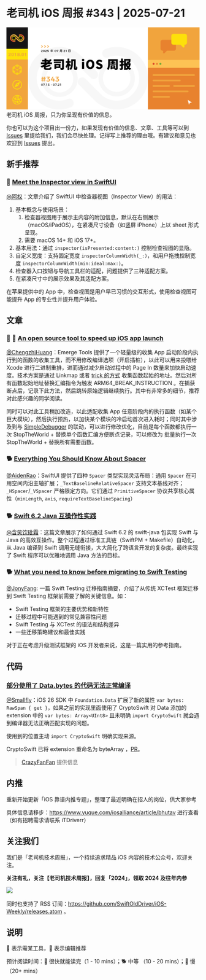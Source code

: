 # 老司机 iOS 周报 #343 | 2025-07-21

![ios-weekly](https://github.com/SwiftOldDriver/iOS-Weekly/blob/master/assets/weekly-header/343.jpg?raw=true)
老司机 iOS 周报，只为你呈现有价值的信息。

你也可以为这个项目出一份力，如果发现有价值的信息、文章、工具等可以到 [Issues](https://github.com/SwiftOldDriver/iOS-Weekly/issues) 里提给我们，我们会尽快处理。记得写上推荐的理由哦。有建议和意见也欢迎到 [Issues](https://github.com/SwiftOldDriver/iOS-Weekly/issues) 提出。

## 新手推荐

### 🐎 [Meet the Inspector view in SwiftUI](https://serialcoder.dev/text-tutorials/swiftui/meet-the-inspector-view-in-swiftui/)

[@阿权](https://github.com/bqlin)：文章介绍了 SwiftUI 中检查器视图（Inspector View）的用法：

1. 基本概念与使用场景：
   1. 检查器视图用于展示主内容的附加信息，默认在右侧展示（macOS/iPadOS），在紧凑尺寸设备（如竖屏 iPhone）上以 sheet 形式呈现。
   2. 需要 macOS 14+ 和 iOS 17+。
2. 基本用法：通过 `inspector(isPresented:content:)` 控制检查视图的显隐。
3. 自定义宽度：支持固定宽度 `inspectorColumnWidth(_:)`，和用户拖拽控制宽度 `inspectorColumnWidth(min:ideal:max:)`。
4. 检查器入口按钮与导航工具栏的适配，问题提供了三种适配方案。
5. 在紧凑尺寸中的展示效果及其适配方案。

在苹果提供中的 App 中，检查视图是用户早已习惯的交互形式，使用检查视图可能提升 App 的专业性并提升用户体验。

## 文章

### 🌟 🐢 [An open source tool to speed up iOS app launch](https://blog.sentry.io/open-source-tool-speed-up-ios-app-launch/)

[@ChengzhiHuang](https://github.com/ChengzhiHuang)：Emerge Tools 提供了一个轻量级的收集 App 启动阶段内执行到的函数的收集工具，而不用修改编译选项（开启插桩），以此可以用来投喂给 Xcode 进行二进制重排，进而通过减少启动过程中的 Page In 数量来加快启动速度。技术方案是通过 Linkmap 或者 [trick 的方式](https://github.com/getsentry/FaultOrdering/blob/main/Sources/EMGFaultOrdering/Constructor.mm#L137) 收集函数起始的地址。然后对所有函数起始地址替换汇编指令为触发 ARM64_BREAK_INSTRUCTION 。在捕获断点后，记录下此方法，然后跳转原始逻辑继续执行。其中有非常多的细节，推荐对此感兴趣的同学阅读。

同时可以对此工具稍加改造，以此适配收集 App 任意阶段内的执行函数（如某个巨大模块），然后执行预热，以加快某个模块的冷启动首次进入耗时；同时其中涉及到与 [SimpleDebugger](https://github.com/EmergeTools/SimpleDebugger) 的联动，可以进行修改优化，目前是每个函数都执行一次 StopTheWorld + 替换单个函数汇编方便断点记录，可以修改为 批量执行一次 StopTheWorld + 替换所有需要函数。

### 🐕 [Everything You Should Know About Spacer](https://kyleye.top/posts/everything-you-should-know-about-spacer/)

[@AidenRao](https://weibo.com/AidenRao)：SwiftUI 提供了四种 `Spacer` 类型实现灵活布局：通用 `Spacer` 在可用空间内沿主轴扩展；`_TextBaselineRelativeSpacer` 支持文本基线对齐；`_HSpacer`/`_VSpacer` 严格限定方向。它们通过 `PrimitiveSpacer` 协议共享核心属性（`minLength`, `axis`, `requireTextBaselineSpacing`）

### 🐕 [Swift 6.2 Java 互操作性实践](https://arturgruchala.com/swift-6-2-java-interoperability-in-practice/)

[@含笑饮砒霜](https://weibo.com/chinafishnews/)：这篇文章展示了如何通过 Swift 6.2 的 swift-java 包实现 Swift 与 Java 的高效互操作。整个过程通过标准工具链（SwiftPM + Makefile）自动化，从 Java 编译到 Swift 调用无缝衔接，大大简化了跨语言开发的复杂度。最终实现了 Swift 程序可以优雅地调用 Java 方法的目标。

### 🐕 [What you need to know before migrating to Swift Testing](https://soumyamahunt.medium.com/what-you-need-to-know-before-migrating-to-swift-testing-b9c1d749ebd5)

[@JonyFang](https://github.com/JonyFang): 一篇 Swift Testing 迁移指南摘要，介绍了从传统 XCTest 框架迁移到 Swift Testing 框架前需要了解的关键信息。如：

- Swift Testing 框架的主要优势和新特性
- 迁移过程中可能遇到的常见兼容性问题
- Swift Testing 与 XCTest 的语法和结构差异
- 一些迁移策略建议和最佳实践

对于正在考虑升级测试框架的 iOS 开发者来说，这是一篇实用的参考指南。

## 代码

### [部分使用了 Data.bytes 的代码无法正常编译](https://github.com/SwiftOldDriver/iOS-Weekly/issues/5061)

[@Smallfly](https://github.com/iostalks)：iOS 26 SDK 中 ``Foundation.Data`` 扩展了新的属性 ``var bytes: RawSpan { get }``，如果之前的实现里面使用了 CryptoSwift 对 Data 添加的 extension 中的 ``var bytes: Array<UInt8>`` 且未明确 ``import CryptoSwift`` 就会遇到编译器无法正确匹配实现的问题。

使用到的位置主动 `import CryptoSwift` 明确实现来源。

CryptoSwift 已将 extension 重命名为 byteArray ，[PR](https://github.com/krzyzanowskim/CryptoSwift/pull/1076)。

> [CrazyFanFan](https://github.com/CrazyFanFan) 提供信息

## 内推

重新开始更新「iOS 靠谱内推专题」，整理了最近明确在招人的岗位，供大家参考

具体信息请移步：https://www.yuque.com/iosalliance/article/bhutav 进行查看（如有招聘需求请联系 iTDriverr）

## 关注我们

我们是「老司机技术周报」，一个持续追求精品 iOS 内容的技术公众号，欢迎关注。

**关注有礼，关注【老司机技术周报】，回复「2024」，领取 2024 及往年内参**

![](https://github.com/SwiftOldDriver/iOS-Weekly/blob/master/assets/qrcode_for_wechat.jpg?raw=true)

同时也支持了 RSS 订阅：https://github.com/SwiftOldDriver/iOS-Weekly/releases.atom 。

## 说明

🚧 表示需某工具，🌟 表示编辑推荐

预计阅读时间：🐎 很快就能读完（1 - 10 mins）；🐕 中等 （10 - 20 mins）；🐢 慢（20+ mins）
